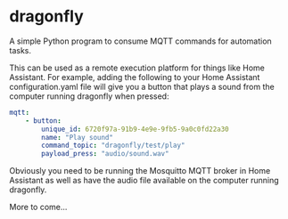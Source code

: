 # dragonfly

A simple Python program to consume MQTT commands for automation tasks.

This can be used as a remote execution platform for things like Home Assistant. For example, adding the following to your Home Assistant configuration.yaml file will give you a button that plays a sound from the computer running dragonfly when pressed:

```yaml
mqtt:
    - button:
        unique_id: 6720f97a-91b9-4e9e-9fb5-9a0c0fd22a30
        name: "Play sound"
        command_topic: "dragonfly/test/play"
        payload_press: "audio/sound.wav"
```

Obviously you need to be running the Mosquitto MQTT broker in Home Assistant as well as have the audio file available on the computer running dragonfly.

More to come...
